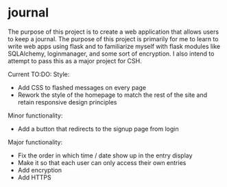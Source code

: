 # journal

The purpose of this project is to create a web application that allows users to keep a journal. The purpose of this project is primarily for me to learn to write web apps using flask and to familiarize myself with flask modules like SQLAlchemy, loginmanager, and some sort of encryption. I also intend to attempt to pass this as a major project for CSH. 

Current TO:DO:
Style:
* Add CSS to flashed messages on every page
* Rework the style of the homepage to match the rest of the site and retain responsive design principles

Minor functionality:
* Add a button that redirects to the signup page from login



Major functionality:
* Fix the order in which time / date show up in the entry display
* Make it so that each user can only access their own entries
* Add encryption
* Add HTTPS
